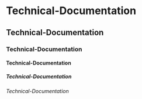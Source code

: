 # Technical-Documentation
## Technical-Documentation
### Technical-Documentation
#### Technical-Documentation
##### Technical-Documentation
###### Technical-Documentation
